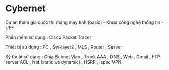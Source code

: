 # Cybernet
Dự án tham gia cuộc thi mạng máy tính (basic) - Khoa công nghệ thông tin - UEF

Phần mềm sử dụng : Cisco Packet Tracer 

Thiết bị sử dụng : PC , Sw-layer2 , MLS , Router , Server 

Kỹ thuật sử dụng : 
  Chia Subnet 
  Vlan , Trunk 
  AAA , DNS , Web , Gmail , FTP server 
  ACL , 
  Nat (static vs dynamic) ,
  HSRP ,
  Ispec VPN 
